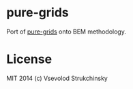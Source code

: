 # pure-grids

Port of [pure-grids](http://purecss.io/grids/) onto BEM methodology.

# License

MIT 2014 (c) Vsevolod Strukchinsky
